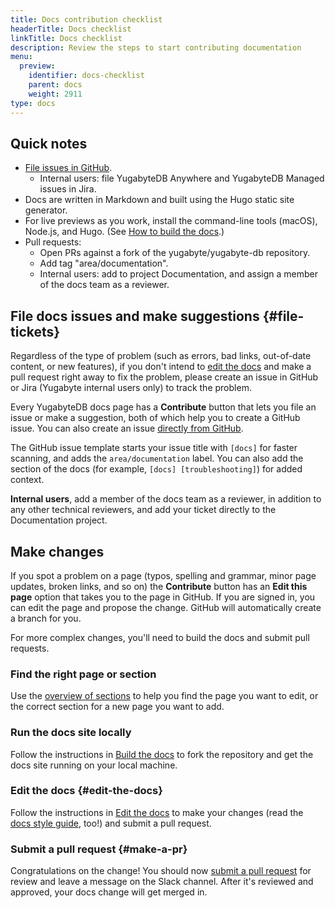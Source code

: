 ```yaml
---
title: Docs contribution checklist
headerTitle: Docs checklist
linkTitle: Docs checklist
description: Review the steps to start contributing documentation
menu:
  preview:
    identifier: docs-checklist
    parent: docs
    weight: 2911
type: docs
---
```


## Quick notes

* [File issues in GitHub](#file-tickets).
  * Internal users: file YugabyteDB Anywhere and YugabyteDB Managed issues in Jira.
* Docs are written in Markdown and built using the Hugo static site generator.
* For live previews as you work, install the command-line tools (macOS), Node.js, and Hugo. (See [How to build the docs](../docs-build/).)
* Pull requests:
  * Open PRs against a fork of the yugabyte/yugabyte-db repository.
  * Add tag "area/documentation".
  * Internal users: add to project Documentation, and assign a member of the docs team as a reviewer.

## File docs issues and make suggestions {#file-tickets}

Regardless of the type of problem (such as errors, bad links, out-of-date content, or new features), if you don't intend to [edit the docs](#edit-the-docs) and make a pull request right away to fix the problem, please create an issue in GitHub or Jira (Yugabyte internal users only) to track the problem.

Every YugabyteDB docs page has a **Contribute** button that lets you file an issue or make a suggestion, both of which help you to create a GitHub issue. You can also create an issue [directly from GitHub](https://github.com/yugabyte/yugabyte-db/issues/new/choose).

The GitHub issue template starts your issue title with `[docs]` for faster scanning, and adds the `area/documentation` label. You can also add the section of the docs (for example, `[docs] [troubleshooting]`) for added context.

**Internal users**, add a member of the docs team as a reviewer, in addition to any other technical reviewers, and add your ticket directly to the Documentation project.

## Make changes

If you spot a problem on a page (typos, spelling and grammar, minor page updates, broken links, and so on) the **Contribute** button has an **Edit this page** option that takes you to the page in GitHub. If you are signed in, you can edit the page and propose the change. GitHub will automatically create a branch for you.

For more complex changes, you'll need to build the docs and submit pull requests.

### Find the right page or section

Use the [overview of sections](../docs-layout/) to help you find the page you want to edit, or the correct section for a new page you want to add.

### Run the docs site locally

Follow the instructions in [Build the docs](../docs-build/) to fork the repository and get the docs site running on your local machine.

### Edit the docs {#edit-the-docs}

Follow the instructions in [Edit the docs](../docs-edit/) to make your changes (read the [docs style guide](../docs-style/), too!) and submit a pull request.

### Submit a pull request {#make-a-pr}

Congratulations on the change! You should now [submit a pull request](../docs-edit/#make-a-pr) for review and leave a message on the Slack channel. After it's reviewed and approved, your docs change will get merged in.

